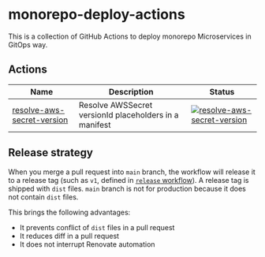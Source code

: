 # monorepo-deploy-actions

This is a collection of GitHub Actions to deploy monorepo Microservices in GitOps way.


## Actions

| Name | Description | Status
|------|-------------|-------
| [resolve-aws-secret-version](resolve-aws-secret-version) | Resolve AWSSecret versionId placeholders in a manifest | [![resolve-aws-secret-version](https://github.com/quipper/monorepo-deploy-actions/typescript-actions-monorepo/actions/workflows/resolve-aws-secret-version.yaml/badge.svg)](https://github.com/quipper/monorepo-deploy-actions/actions/workflows/resolve-aws-secret-version.yaml)


## Release strategy

When you merge a pull request into `main` branch, the workflow will release it to a release tag (such as `v1`, defined in [`release` workflow](.github/workflows/release.yaml)).
A release tag is shipped with `dist` files.
`main` branch is not for production because it does not contain `dist` files.

This brings the following advantages:

- It prevents conflict of `dist` files in a pull request
- It reduces diff in a pull request
- It does not interrupt Renovate automation
